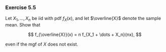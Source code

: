 ### Exercise 5.5
Let $X_1, \dots, X_n$ be iid with pdf $f_X(x)$, and let $\overline{X}$ denote the sample mean. Show that

$$
f_{\overline{X}}(x) = n f_{X_1 + \dots + X_n}(nx),
$$

even if the mgf of $X$ does not exist.